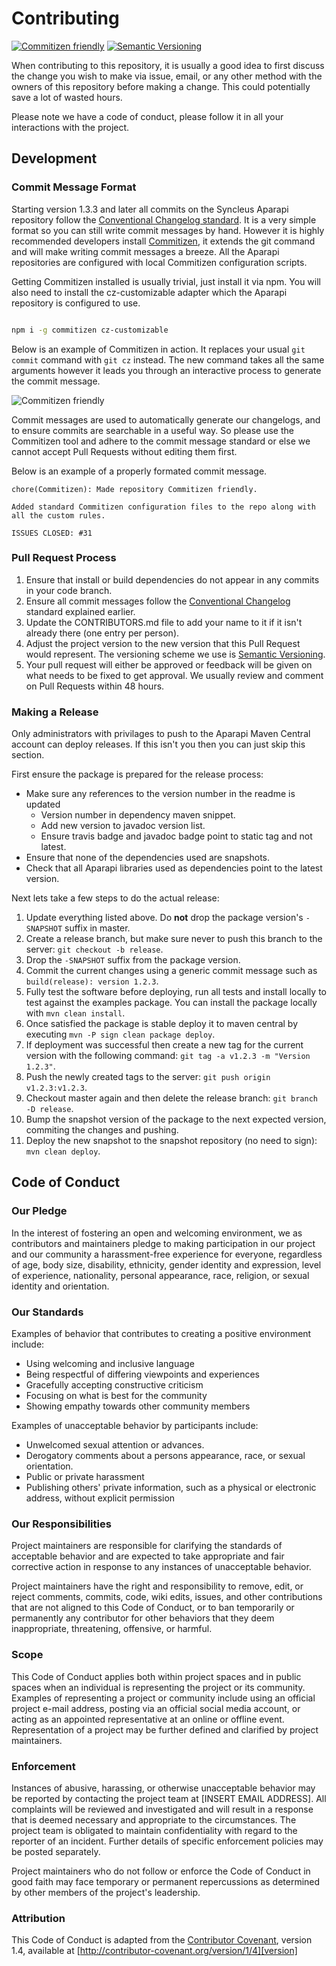 # Contributing

[![Commitizen friendly](https://img.shields.io/badge/commitizen-friendly-brightgreen.svg)](http://commitizen.github.io/cz-cli/)
[![Semantic Versioning](https://img.shields.io/SemVer/2.0.0.png)](http://semver.org/spec/v2.0.0.html)

When contributing to this repository, it is usually a good idea to first discuss the change you
wish to make via issue, email, or any other method with the owners of this repository before
making a change. This could potentially save a lot of wasted hours.

Please note we have a code of conduct, please follow it in all your interactions with the project.

## Development

### Commit Message Format

Starting version 1.3.3 and later all commits on the Syncleus Aparapi repository follow the
[Conventional Changelog standard](https://github.com/conventional-changelog/conventional-changelog-eslint/blob/master/convention.md).
It is a very simple format so you can still write commit messages by hand. However it is
highly recommended developers install [Commitizen](https://commitizen.github.io/cz-cli/),
it extends the git command and will make writing commit messages a breeze. All the Aparapi
repositories are configured with local Commitizen configuration scripts.

Getting Commitizen installed is usually trivial, just install it via npm. You will also
need to install the cz-customizable adapter which the Aparapi repository is configured
to use.

```bash

npm i -g commitizen cz-customizable
```

Below is an example of Commitizen in action. It replaces your usual `git commit` command
with `git cz` instead. The new command takes all the same arguments however it leads you
through an interactive process to generate the commit message.

![Commitizen friendly](http://aparapi.com/images/commitizen.gif)

Commit messages are used to automatically generate our changelogs, and to ensure
commits are searchable in a useful way. So please use the Commitizen tool and adhere to
the commit message standard or else we cannot accept Pull Requests without editing
them first.

Below is an example of a properly formated commit message.

```
chore(Commitizen): Made repository Commitizen friendly.

Added standard Commitizen configuration files to the repo along with all the custom rules.

ISSUES CLOSED: #31
```

### Pull Request Process

1. Ensure that install or build dependencies do not appear in any commits in your code branch. 
2. Ensure all commit messages follow the [Conventional Changelog](https://github.com/conventional-changelog/conventional-changelog-eslint/blob/master/convention.md)
   standard explained earlier.
3. Update the CONTRIBUTORS.md file to add your name to it if it isn't already there (one entry
   per person).
4. Adjust the project version to the new version that this Pull Request would represent. The
   versioning scheme we use is [Semantic Versioning](http://semver.org/).
5. Your pull request will either be approved or feedback will be given on what needs to be
   fixed to get approval. We usually review and comment on Pull Requests within 48 hours.

### Making a Release

Only administrators with privilages to push to the Aparapi Maven Central account can deploy releases. If this isn't you
then you can just skip this section.

First ensure the package is prepared for the release process:

* Make sure any references to the version number in the readme is updated
  * Version number in dependency maven snippet.
  * Add new version to javadoc version list.
  * Ensure travis badge and javadoc badge point to static tag and not latest.
* Ensure that none of the dependencies used are snapshots.
* Check that all Aparapi libraries used as dependencies point to the latest version.

Next lets take a few steps to do the actual release:

1.  Update everything listed above. Do **not** drop the package version's `-SNAPSHOT` suffix in master.
2.  Create a release branch, but make sure never to push this branch to the server: `git checkout -b release`.
3.  Drop the `-SNAPSHOT` suffix from the package version.
4.  Commit the current changes using a generic commit message such as `build(release): version 1.2.3`.
5.  Fully test the software before deploying, run all tests and install locally to test against the examples package.
    You can install the package locally with `mvn clean install`.
6.  Once satisfied the package is stable deploy it to maven central by executing `mvn -P sign clean package deploy`.
7.  If deployment was successful then create a new tag for the current version with the following command:
    `git tag -a v1.2.3 -m "Version 1.2.3"`.
8.  Push the newly created tags to the server: `git push origin v1.2.3:v1.2.3`.
9.  Checkout master again and then delete the release branch: `git branch -D release`.
10. Bump the snapshot version of the package to the next expected version, commiting the changes and pushing.
11. Deploy the new snapshot to the snapshot repository (no need to sign): `mvn clean deploy`.

## Code of Conduct

### Our Pledge

In the interest of fostering an open and welcoming environment, we as
contributors and maintainers pledge to making participation in our project and
our community a harassment-free experience for everyone, regardless of age, body
size, disability, ethnicity, gender identity and expression, level of experience,
nationality, personal appearance, race, religion, or sexual identity and
orientation.

### Our Standards

Examples of behavior that contributes to creating a positive environment
include:

* Using welcoming and inclusive language
* Being respectful of differing viewpoints and experiences
* Gracefully accepting constructive criticism
* Focusing on what is best for the community
* Showing empathy towards other community members

Examples of unacceptable behavior by participants include:

* Unwelcomed sexual attention or advances.
* Derogatory comments about a persons appearance, race, or sexual orientation.
* Public or private harassment
* Publishing others' private information, such as a physical or electronic
  address, without explicit permission

### Our Responsibilities

Project maintainers are responsible for clarifying the standards of acceptable
behavior and are expected to take appropriate and fair corrective action in
response to any instances of unacceptable behavior.

Project maintainers have the right and responsibility to remove, edit, or
reject comments, commits, code, wiki edits, issues, and other contributions
that are not aligned to this Code of Conduct, or to ban temporarily or
permanently any contributor for other behaviors that they deem inappropriate,
threatening, offensive, or harmful.

### Scope

This Code of Conduct applies both within project spaces and in public spaces
when an individual is representing the project or its community. Examples of
representing a project or community include using an official project e-mail
address, posting via an official social media account, or acting as an appointed
representative at an online or offline event. Representation of a project may be
further defined and clarified by project maintainers.

### Enforcement

Instances of abusive, harassing, or otherwise unacceptable behavior may be
reported by contacting the project team at [INSERT EMAIL ADDRESS]. All
complaints will be reviewed and investigated and will result in a response that
is deemed necessary and appropriate to the circumstances. The project team is
obligated to maintain confidentiality with regard to the reporter of an incident.
Further details of specific enforcement policies may be posted separately.

Project maintainers who do not follow or enforce the Code of Conduct in good
faith may face temporary or permanent repercussions as determined by other
members of the project's leadership.

### Attribution

This Code of Conduct is adapted from the [Contributor Covenant][homepage], version 1.4,
available at [http://contributor-covenant.org/version/1/4][version]

[homepage]: http://contributor-covenant.org
[version]: http://contributor-covenant.org/version/1/4/
